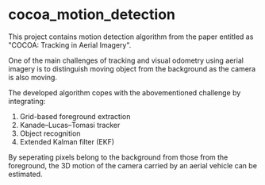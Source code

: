 # cocoa_motion_detection
This project contains motion detection algorithm from the paper entitled as "COCOA: Tracking in Aerial Imagery". 

One of the main challenges of tracking and visual odometry using aerial imagery is to distinguish moving object from the background as the camera is also moving. 

The developed algorithm copes with the abovementioned challenge by integrating:

1. Grid-based foreground extraction 
2. Kanade–Lucas–Tomasi tracker
3. Object recognition 
4. Extended Kalman filter (EKF)

By seperating pixels belong to the background from those from the foreground, the 3D motion of the camera carried by an aerial vehicle can be estimated. 
